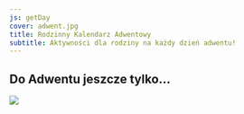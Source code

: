 ```yaml
---
js: getDay
cover: adwent.jpg
title: Rodzinny Kalendarz Adwentowy
subtitle: Aktywności dla rodziny na każdy dzień adwentu!
---
```


## Do Adwentu jeszcze tylko…

![](https://nozbe.net/gif/2020-11-29_pl_cca3ff.gif)

<br>